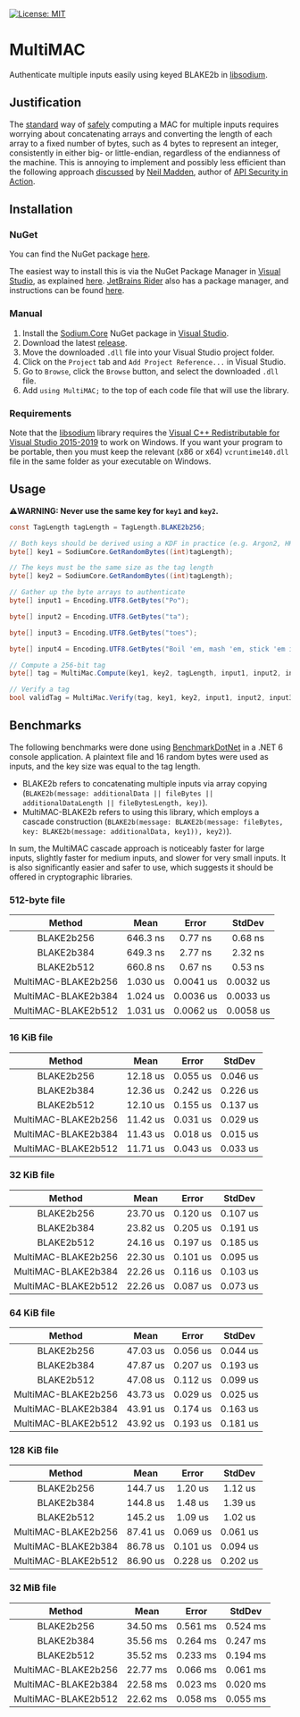 [![License: MIT](https://img.shields.io/badge/License-MIT-blue.svg)](https://github.com/samuel-lucas6/MultiMAC/blob/main/LICENSE)

# MultiMAC
Authenticate multiple inputs easily using keyed BLAKE2b in [libsodium](https://doc.libsodium.org/).

## Justification
The [standard](https://github.com/samuel-lucas6/Cryptography-Guidelines#notes-2) way of [safely](https://soatok.blog/2021/07/30/canonicalization-attacks-against-macs-and-signatures/) computing a MAC for multiple inputs requires worrying about concatenating arrays and converting the length of each array to a fixed number of bytes, such as 4 bytes to represent an integer, consistently in either big- or little-endian, regardless of the endianness of the machine. This is annoying to implement and possibly less efficient than the following approach [discussed](https://neilmadden.blog/2021/10/27/multiple-input-macs/) by [Neil Madden](https://neilmadden.blog/), author of [API Security in Action](https://www.manning.com/books/api-security-in-action?a_aid=api_security_in_action).

## Installation
### NuGet
You can find the NuGet package [here](https://www.nuget.org/packages/MultiMAC).

The easiest way to install this is via the NuGet Package Manager in [Visual Studio](https://visualstudio.microsoft.com/vs/), as explained [here](https://docs.microsoft.com/en-us/nuget/quickstart/install-and-use-a-package-in-visual-studio). [JetBrains Rider](https://www.jetbrains.com/rider/) also has a package manager, and instructions can be found [here](https://www.jetbrains.com/help/rider/Using_NuGet.html).

### Manual
1. Install the [Sodium.Core](https://www.nuget.org/packages/Sodium.Core) NuGet package in [Visual Studio](https://docs.microsoft.com/en-us/nuget/quickstart/install-and-use-a-package-in-visual-studio).
2. Download the latest [release](https://github.com/samuel-lucas6/MultiMAC/releases/latest).
3. Move the downloaded `.dll` file into your Visual Studio project folder.
4. Click on the `Project` tab and `Add Project Reference...` in Visual Studio.
5. Go to `Browse`, click the `Browse` button, and select the downloaded `.dll` file.
6. Add `using MultiMAC;` to the top of each code file that will use the library.

### Requirements
Note that the [libsodium](https://doc.libsodium.org/) library requires the [Visual C++ Redistributable for Visual Studio 2015-2019](https://support.microsoft.com/en-us/help/2977003/the-latest-supported-visual-c-downloads) to work on Windows. If you want your program to be portable, then you must keep the relevant (x86 or x64) `vcruntime140.dll` file in the same folder as your executable on Windows.

## Usage
⚠️**WARNING: Never use the same key for `key1` and `key2`.**
```c#
const TagLength tagLength = TagLength.BLAKE2b256;

// Both keys should be derived using a KDF in practice (e.g. Argon2, HKDF, etc)
byte[] key1 = SodiumCore.GetRandomBytes((int)tagLength);

// The keys must be the same size as the tag length
byte[] key2 = SodiumCore.GetRandomBytes((int)tagLength);

// Gather up the byte arrays to authenticate
byte[] input1 = Encoding.UTF8.GetBytes("Po");

byte[] input2 = Encoding.UTF8.GetBytes("ta");

byte[] input3 = Encoding.UTF8.GetBytes("toes");

byte[] input4 = Encoding.UTF8.GetBytes("Boil 'em, mash 'em, stick 'em in a stew");

// Compute a 256-bit tag
byte[] tag = MultiMac.Compute(key1, key2, tagLength, input1, input2, input3, input4);

// Verify a tag
bool validTag = MultiMac.Verify(tag, key1, key2, input1, input2, input3, input4);
```

## Benchmarks
The following benchmarks were done using [BenchmarkDotNet](https://benchmarkdotnet.org/) in a .NET 6 console application. A plaintext file and 16 random bytes were used as inputs, and the key size was equal to the tag length.

- BLAKE2b refers to concatenating multiple inputs via array copying (`BLAKE2b(message: additionalData || fileBytes || additionalDataLength || fileBytesLength, key)`).
- MultiMAC-BLAKE2b refers to using this library, which employs a cascade construction (`BLAKE2b(message: BLAKE2b(message: fileBytes, key: BLAKE2b(message: additionalData, key1)), key2)`).

In sum, the MultiMAC cascade approach is noticeably faster for large inputs, slightly faster for medium inputs, and slower for very small inputs. It is also significantly easier and safer to use, which suggests it should be offered in cryptographic libraries.

### 512-byte file
|     Method |     Mean |   Error |  StdDev |
|:----------:|:--------:|:-------:|:-------:|
| BLAKE2b256 | 646.3 ns | 0.77 ns | 0.68 ns |
| BLAKE2b384 | 649.3 ns | 2.77 ns | 2.32 ns |
| BLAKE2b512 | 660.8 ns | 0.67 ns | 0.53 ns |
| MultiMAC-BLAKE2b256 | 1.030 us | 0.0041 us | 0.0032 us |
| MultiMAC-BLAKE2b384 | 1.024 us | 0.0036 us | 0.0033 us |
| MultiMAC-BLAKE2b512 | 1.031 us | 0.0062 us | 0.0058 us |

### 16 KiB file
|     Method |     Mean |   Error |  StdDev |
|:----------:|:--------:|:-------:|:-------:|
| BLAKE2b256 | 12.18 us | 0.055 us | 0.046 us |
| BLAKE2b384 | 12.36 us | 0.242 us | 0.226 us |
| BLAKE2b512 | 12.10 us | 0.155 us | 0.137 us |
| MultiMAC-BLAKE2b256 | 11.42 us | 0.031 us | 0.029 us |
| MultiMAC-BLAKE2b384 | 11.43 us | 0.018 us | 0.015 us |
| MultiMAC-BLAKE2b512 | 11.71 us | 0.043 us | 0.033 us |

### 32 KiB file
|     Method |     Mean |   Error |  StdDev |
|:----------:|:--------:|:-------:|:-------:|
| BLAKE2b256 | 23.70 us | 0.120 us | 0.107 us |
| BLAKE2b384 | 23.82 us | 0.205 us | 0.191 us |
| BLAKE2b512 | 24.16 us | 0.197 us | 0.185 us |
| MultiMAC-BLAKE2b256 | 22.30 us | 0.101 us | 0.095 us |
| MultiMAC-BLAKE2b384 | 22.26 us | 0.116 us | 0.103 us |
| MultiMAC-BLAKE2b512 | 22.26 us | 0.087 us | 0.073 us |

### 64 KiB file
|     Method |     Mean |   Error |  StdDev |
|:----------:|:--------:|:-------:|:-------:|
| BLAKE2b256 | 47.03 us | 0.056 us | 0.044 us |
| BLAKE2b384 | 47.87 us | 0.207 us | 0.193 us |
| BLAKE2b512 | 47.08 us | 0.112 us | 0.099 us |
| MultiMAC-BLAKE2b256 | 43.73 us | 0.029 us | 0.025 us |
| MultiMAC-BLAKE2b384 | 43.91 us | 0.174 us | 0.163 us |
| MultiMAC-BLAKE2b512 | 43.92 us | 0.193 us | 0.181 us |

### 128 KiB file
|     Method |     Mean |   Error |  StdDev |
|:----------:|:--------:|:-------:|:-------:|
| BLAKE2b256 | 144.7 us | 1.20 us | 1.12 us |
| BLAKE2b384 | 144.8 us | 1.48 us | 1.39 us |
| BLAKE2b512 | 145.2 us | 1.09 us | 1.02 us |
| MultiMAC-BLAKE2b256 | 87.41 us | 0.069 us | 0.061 us |
| MultiMAC-BLAKE2b384 | 86.78 us | 0.101 us | 0.094 us |
| MultiMAC-BLAKE2b512 | 86.90 us | 0.228 us | 0.202 us |

### 32 MiB file
|     Method |     Mean |   Error |  StdDev |
|:----------:|:--------:|:-------:|:-------:|
| BLAKE2b256 | 34.50 ms | 0.561 ms | 0.524 ms |
| BLAKE2b384 | 35.56 ms | 0.264 ms | 0.247 ms |
| BLAKE2b512 | 35.52 ms | 0.233 ms | 0.194 ms |
| MultiMAC-BLAKE2b256 | 22.77 ms | 0.066 ms | 0.061 ms |
| MultiMAC-BLAKE2b384 | 22.58 ms | 0.023 ms | 0.020 ms |
| MultiMAC-BLAKE2b512 | 22.62 ms | 0.058 ms | 0.055 ms |
